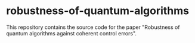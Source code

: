 # robustness-of-quantum-algorithms
This repository contains the source code for the paper "Robustness of quantum algorithms against coherent control errors".
